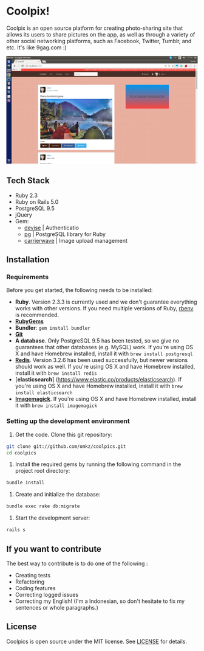 # Coolpix!

Coolpix is an open source platform for creating photo-sharing site that allows its users to share pictures on the app, as well as through a variety of other social networking platforms, such as Facebook, Twitter, Tumblr, and etc.
It's like 9gag.com :)

![Coolpics! Screenshot](https://raw.githubusercontent.com/omkz/coolpics/master/public/screenshot.png)

## Tech Stack

- Ruby 2.3  
- Ruby on Rails 5.0  
- PostgreSQL 9.5
- jQuery
- Gem: 
    -  [devise](https://github.com/plataformatec/devise) | Authenticatio
    -  [pg](https://github.com/ged/ruby-pg) | PostgreSQL library for Ruby
    -  [carrierwave](https://github.com/carrierwaveuploader/carrierwave) | Image upload management

## Installation

### Requirements

Before you get started, the following needs to be installed:
  * **Ruby**. Version 2.3.3 is currently used and we don't guarantee everything works with other versions. If you need multiple versions of Ruby, [rbenv](https://rbenv.org) is recommended.
  * [**RubyGems**](http://rubygems.org/)
  * **Bundler**: `gem install bundler`
  * [**Git**](http://help.github.com/git-installation-redirect)
  * **A database**. Only PostgreSQL 9.5 has been tested, so we give no guarantees that other databases (e.g. MySQL) work. If you're using OS X and have Homebrew installed, install it with `brew install postgresql`
  * [**Redis**](http://redis.io). Version 3.2.6 has been used successfully, but newer versions should work as well. If you're using OS X and have Homebrew installed, install it with `brew install redis`
  * [**elasticsearch**] (https://www.elastic.co/products/elasticsearch). If you're using OS X and have Homebrew installed, install it with `brew install elasticsearch`
  * [**Imagemagick**](http://www.imagemagick.org). If you're using OS X and have Homebrew installed, install it with `brew install imagemagick`
  
### Setting up the development environment

1. Get the code. Clone this git repository:

  ```bash
  git clone git://github.com/omkz/coolpics.git
  cd coolpics
  ```

1. Install the required gems by running the following command in the project root directory:

  ```bash
  bundle install
  ```

1. Create and initialize the database:

  ```bash
  bundle exec rake db:migrate
  ```

1. Start the development server:

  ```bash
  rails s
  ```

## If you want to contribute

The best way to contribute is to do one of the following :
* Creating tests
* Refactoring
* Coding features
* Correcting logged issues
* Correcting my English! (I'm a Indonesian, so don't hesitate to fix my sentences or whole paragraphs.)

## License

Coolpics is open source under the MIT license. See [LICENSE](LICENSE) for details.
